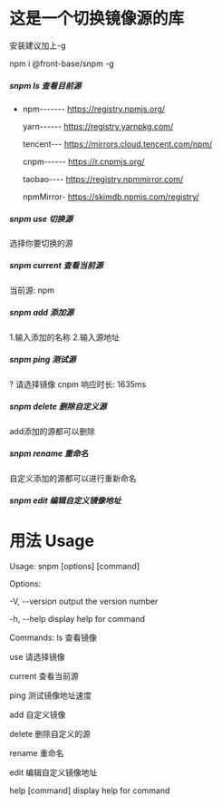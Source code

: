 
# 这是一个切换镜像源的库

安装建议加上-g

npm i @front-base/snpm -g
##### snpm ls 查看目前源

* npm-------  https://registry.npmjs.org/
  
  yarn------  https://registry.yarnpkg.com/

  tencent---  https://mirrors.cloud.tencent.com/npm/

  cnpm------  https://r.cnpmjs.org/

  taobao----  https://registry.npmmirror.com/
  
  npmMirror-  https://skimdb.npmjs.com/registry/

##### snpm use 切换源

选择你要切换的源

##### snpm current 查看当前源

当前源: npm

##### snpm add 添加源

1.输入添加的名称
2.输入源地址

##### snpm ping 测试源

? 请选择镜像 cnpm
响应时长: 1635ms

##### snpm delete 删除自定义源

add添加的源都可以删除


##### snpm rename 重命名

自定义添加的源都可以进行重新命名

##### snpm edit 编辑自定义镜像地址

# 用法 Usage

Usage: snpm [options] [command]

Options:

  -V, --version   output the version number

  -h, --help      display help for command


Commands:
  ls              查看镜像

  use             请选择镜像

  current         查看当前源

  ping            测试镜像地址速度

  add             自定义镜像

  delete          删除自定义的源

  rename          重命名

  edit            编辑自定义镜像地址

  help [command]  display help for command

